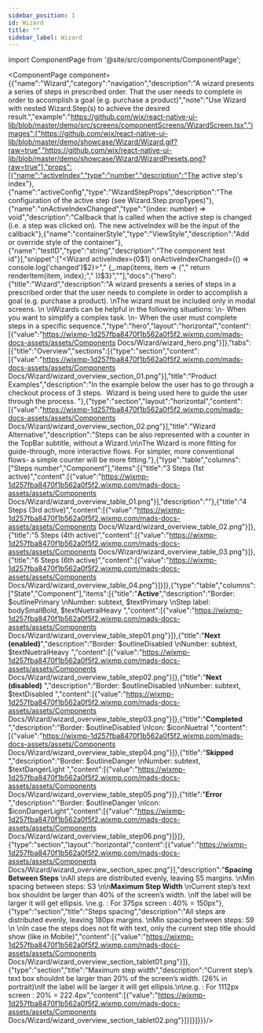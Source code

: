 ```yaml
---
sidebar_position: 1
id: Wizard
title: ""
sidebar_label: Wizard
---
```


import ComponentPage from '@site/src/components/ComponentPage';

<ComponentPage component={{"name":"Wizard","category":"navigation","description":"A wizard presents a series of steps in  prescribed order. That the user needs to complete in order to accomplish a goal (e.g. purchase a product)","note":"Use Wizard with nested Wizard.Step(s) to achieve the desired result.","example":"https://github.com/wix/react-native-ui-lib/blob/master/demo/src/screens/componentScreens/WizardScreen.tsx","images":["https://github.com/wix/react-native-ui-lib/blob/master/demo/showcase/Wizard/Wizard.gif?raw=true","https://github.com/wix/react-native-ui-lib/blob/master/demo/showcase/Wizard/WizardPresets.png?raw=true"],"props":[{"name":"activeIndex","type":"number","description":"The active step's index"},{"name":"activeConfig","type":"WizardStepProps","description":"The configuration of the active step (see Wizard.Step.propTypes)"},{"name":"onActiveIndexChanged","type":"(index: number) => void","description":"Callback that is called when the active step is changed (i.e. a step was clicked on). The new activeIndex will be the input of the callback"},{"name":"containerStyle","type":"ViewStyle","description":"Add or override style of the container"},{"name":"testID","type":"string","description":"The component test id"}],"snippet":["<Wizard activeIndex={0$1} onActiveIndexChanged={() => console.log('changed')$2}>","  {_.map(items, item => (","   return renderItem(item, index);","  ))$3}","</Wizard>"],"docs":{"hero":{"title":"Wizard","description":"A wizard presents a series of steps in a prescribed order that the user needs to complete in order to accomplish a goal (e.g. purchase a product).  \nThe wizard must be included only in modal screens.  \n  \nWizards can be helpful in the following situations:  \n- When you want to simplify a complex task.  \n- When the user must complete steps in a specific sequence.","type":"hero","layout":"horizontal","content":[{"value":"https://wixmp-1d257fba8470f1b562a0f5f2.wixmp.com/mads-docs-assets/assets/Components Docs/Wizard/wizard_hero.png"}]},"tabs":[{"title":"Overview","sections":[{"type":"section","content":[{"value":"https://wixmp-1d257fba8470f1b562a0f5f2.wixmp.com/mads-docs-assets/assets/Components Docs/Wizard/wizard_overview_section_01.png"}],"title":"Product Examples","description":"In the example below the user has to go through a checkout process of 3 steps.  Wizard is being used here to guide the user through the process. "},{"type":"section","layout":"horizontal","content":[{"value":"https://wixmp-1d257fba8470f1b562a0f5f2.wixmp.com/mads-docs-assets/assets/Components Docs/Wizard/wizard_overview_section_02.png"}],"title":"Wizard Alternative","description":"Steps can be also represented with a counter in the TopBar subtitle, without a Wizard.\n\nThe Wizard is more fitting for guide-through, more interactive flows. For simpler, more conventional flows- a simple counter will be more fitting."},{"type":"table","columns":["Steps number","Component"],"items":[{"title":"3 Steps (1st active)","content":[{"value":"https://wixmp-1d257fba8470f1b562a0f5f2.wixmp.com/mads-docs-assets/assets/Components Docs/Wizard/wizard_overview_table_01.png"}],"description":""},{"title":"4 Steps (3rd active)","content":[{"value":"https://wixmp-1d257fba8470f1b562a0f5f2.wixmp.com/mads-docs-assets/assets/Components Docs/Wizard/wizard_overview_table_02.png"}]},{"title":"5 Steps (4th active)","content":[{"value":"https://wixmp-1d257fba8470f1b562a0f5f2.wixmp.com/mads-docs-assets/assets/Components Docs/Wizard/wizard_overview_table_03.png"}]},{"title":"6 Steps (6th active)","content":[{"value":"https://wixmp-1d257fba8470f1b562a0f5f2.wixmp.com/mads-docs-assets/assets/Components Docs/Wizard/wizard_overview_table_04.png"}]}]},{"type":"table","columns":["State","Component"],"items":[{"title":"**Active**","description":"Border: $outlinePrimary  \nNumber: subtext, $textPrimary  \nStep label: bodySmallBold, $textNuetralHeavy  ","content":[{"value":"https://wixmp-1d257fba8470f1b562a0f5f2.wixmp.com/mads-docs-assets/assets/Components Docs/Wizard/wizard_overview_table_step01.png"}]},{"title":"**Next (enabled)**","description":"Border: $outlineDisabled  \nNumber: subtext, $textNuetralHeavy  ","content":[{"value":"https://wixmp-1d257fba8470f1b562a0f5f2.wixmp.com/mads-docs-assets/assets/Components Docs/Wizard/wizard_overview_table_step02.png"}]},{"title":"**Next (disabled)**  ","description":"Border: $outlineDisabled  \nNumber: subtext, $textDisabled  ","content":[{"value":"https://wixmp-1d257fba8470f1b562a0f5f2.wixmp.com/mads-docs-assets/assets/Components Docs/Wizard/wizard_overview_table_step03.png"}]},{"title":"**Completed**  ","description":"Border: $outlineDisabled  \nIcon: $iconNuetral  ","content":[{"value":"https://wixmp-1d257fba8470f1b562a0f5f2.wixmp.com/mads-docs-assets/assets/Components Docs/Wizard/wizard_overview_table_step04.png"}]},{"title":"**Skipped**  ","description":"Border: $outlineDanger  \nNumber: subtext, $textDangerLight  ","content":[{"value":"https://wixmp-1d257fba8470f1b562a0f5f2.wixmp.com/mads-docs-assets/assets/Components Docs/Wizard/wizard_overview_table_step05.png"}]},{"title":"**Error**  ","description":"Border: $outlineDanger  \nIcon: $iconDangerLight","content":[{"value":"https://wixmp-1d257fba8470f1b562a0f5f2.wixmp.com/mads-docs-assets/assets/Components Docs/Wizard/wizard_overview_table_step06.png"}]}]},{"type":"section","layout":"horizontal","content":[{"value":"https://wixmp-1d257fba8470f1b562a0f5f2.wixmp.com/mads-docs-assets/assets/Components Docs/Wizard/wizard_overview_section_spec.png"}],"description":"**Spacing Between Steps**  \nAll steps are distributed evenly, leaving S5 margins.  \nMin spacing between steps: S3  \n\n**Maximum Step Width**  \nCurrent step’s text box shouldnt be larger than 40% of the screen’s width.  \nIf the label will be larger it will get ellipsis.  \ne.g. : For 375px screen : 40% = 150px"},{"type":"section","title":"Steps spacing","description":"All steps are distributed evenly, leaving 180px margins.  \nMin spacing between steps: S9  \n  \nIn case the steps does not fit with text, only the current step title should show (like in Mobile)","content":[{"value":"https://wixmp-1d257fba8470f1b562a0f5f2.wixmp.com/mads-docs-assets/assets/Components Docs/Wizard/wizard_overview_section_tablet01.png"}]},{"type":"section","title":"Maximum step width","description":"Current step’s text box shouldnt be larger than 20% of the screen’s width. (26% in portrait)\nIf the label will be larger it will get ellipsis.\n\ne.g. :  For 1112px screen : 20% = 222.4px","content":[{"value":"https://wixmp-1d257fba8470f1b562a0f5f2.wixmp.com/mads-docs-assets/assets/Components Docs/Wizard/wizard_overview_section_tablet02.png"}]}]}]}}}/>
